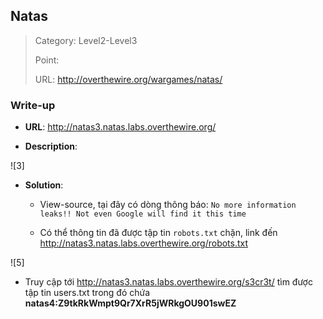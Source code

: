 ## Natas

> Category: Level2-Level3
>
> Point:
>
> URL: http://overthewire.org/wargames/natas/

### Write-up

- **URL**: http://natas3.natas.labs.overthewire.org/

- **Description**: 

![3]

- **Solution**:

	+ View-source, tại đây có dòng thông báo: `No more information leaks!! Not even Google will find it this time` 

	+ Có thể thông tin đã được tập tin `robots.txt` chặn, link đến http://natas3.natas.labs.overthewire.org/robots.txt

![5]

- Truy cập tới http://natas3.natas.labs.overthewire.org/s3cr3t/ tìm được tập tin users.txt trong đó chứa **natas4:Z9tkRkWmpt9Qr7XrR5jWRkgOU901swEZ**